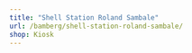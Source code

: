 ```yaml
---
title: "Shell Station Roland Sambale"
url: /bamberg/shell-station-roland-sambale/
shop: Kiosk
---
```

